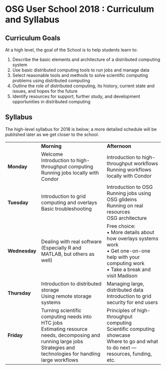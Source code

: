 # OSG User School 2018 : Curriculum and Syllabus

## Curriculum Goals

At a high level, the goal of the School is to help students learn to:

1. Describe the basic elements and architecture of a distributed computing system
1. Use basic distributed computing tools to run jobs and manage data
1. Select reasonable tools and methods to solve scientific computing problems using distributed computing
1. Outline the role of distributed computing, its history, current state and issues, and hopes for the future
1. Identify resources for support, further study, and development opportunities in distributed computing

## Syllabus

The high-level syllabus for 2018 is below; a more detailed schedule will be published later as we get closer to the
school.

|               |                                                                                                                                                                                             |                                                                                                                                                                           |
|---------------|---------------------------------------------------------------------------------------------------------------------------------------------------------------------------------------------|---------------------------------------------------------------------------------------------------------------------------------------------------------------------------|
|               | **Morning**                                                                                                                                                                                 | **Afternoon**                                                                                                                                                             |
| **Monday**    | Welcome<br/>Introduction to high-throughput computing<br/>Running jobs locally with Condor                                                                                      | Introduction to high-throughput workflows<br/>Running workflows locally with Condor                                                                                 |
| **Tuesday**   | Introduction to grid computing and overlays<br/>Basic troubleshooting                                                                                                                 | Introduction to OSG<br/>Running jobs using OSG glideins<br/>Running on real resources<br/>OSG architecture                                              |
| **Wednesday** | Dealing with real software<br/>(Especially R and MATLAB, but others as well)                                                                                                          | Free choice:<br/>• More details about how overlays systems work<br/>• Get one-on-one help with your computing work<br/>• Take a break and visit Madison |
| **Thursday**  | Introduction to distributed storage<br/>Using remote storage systems                                                                                                                  | Managing large, distributed data<br/>Introduction to grid security for end users                                                                                    |
| **Friday**    | Turning scientific computing needs into HTC jobs<br/>Estimating resource needs, decomposing and running large jobs<br/>Strategies and technologies for handling large workflows | Principles of high-throughput computing<br/>Scientific computing showcase<br/>Where to go and what to do next — resources, funding, etc.                      |
